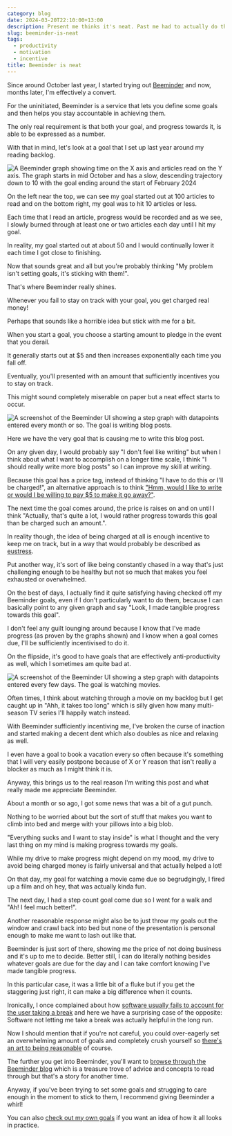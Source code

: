```yaml
---
category: blog
date: 2024-03-20T22:10:00+13:00
description: Present me thinks it's neat. Past me had to actually do the work so it sucks to be them.
slug: beeminder-is-neat
tags:
  - productivity
  - motivation
  - incentive
title: Beeminder is neat
---
```

Since around October last year, I started trying out [Beeminder](https://beeminder.com) and now, months later, I'm effectively a convert.

For the uninitiated, Beeminder is a service that lets you define some goals and then helps you stay accountable in achieving them.

The only real requirement is that both your goal, and progress towards it, is able to be expressed as a number.

With that in mind, let's look at a goal that I set up last year around my reading backlog.

![A Beeminder graph showing time on the X axis and articles read on the Y axis. The graph starts in mid October and has a slow, descending trajectory down to 10 with the goal ending around the start of February 2024](https://www.beeminder.com/utf9k/reader.png)

On the left near the top, we can see my goal started out at 100 articles to read and on the bottom right, my goal was to hit 10 articles or less.

Each time that I read an article, progress would be recorded and as we see, I slowly burned through at least one or two articles each day until I hit my goal.

In reality, my goal started out at about 50 and I would continually lower it each time I got close to finishing.

Now that sounds great and all but you're probably thinking "My problem isn't setting goals, it's sticking with them!".

That's where Beeminder really shines.

Whenever you fail to stay on track with your goal, you get charged real money!

Perhaps that sounds like a horrible idea but stick with me for a bit.

When you start a goal, you choose a starting amount to pledge in the event that you derail.

It generally starts out at $5 and then increases exponentially each time you fall off.

Eventually, you'll presented with an amount that sufficiently incentives you to stay on track.

This might sound completely miserable on paper but a neat effect starts to occur.

![A screenshot of the Beeminder UI showing a step graph with datapoints entered every month or so. The goal is writing blog posts.](https://cdn.utf9k.net/blog/beeminder-is-neat/blog-goal.png)

Here we have the very goal that is causing me to write this blog post.

On any given day, I would probably say "I don't feel like writing" but when I think about what I want to accomplish on a longer time scale, I think "I should really write more blog posts" so I can improve my skill at writing.

Because this goal has a price tag, instead of thinking "I have to do this or I'll be charged!", an alternative approach is to think ["Hmm, would I like to write or would I be willing to pay $5 to make it go away?"](https://blog.beeminder.com/depunish).

The next time the goal comes around, the price is raises on and on until I think "Actually, that's quite a lot, I would rather progress towards this goal than be charged such an amount.".

In reality though, the idea of being charged at all is enough incentive to keep me on track, but in a way that would probably be described as [eustress](https://en.wikipedia.org/wiki/Eustress).

Put another way, it's sort of like being constantly chased in a way that's just challenging enough to be healthy but not so much that makes you feel exhausted or overwhelmed.

On the best of days, I actually find it quite satisfying having checked off my Beeminder goals, even if I don't particularly want to do them, because I can basically point to any given graph and say "Look, I made tangible progress towards this goal".

I don't feel any guilt lounging around because I know that I've made progress (as proven by the graphs shown) and I know when a goal comes due, I'll be sufficiently incentivised to do it.

On the flipside, it's good to have goals that are effectively anti-productivity as well, which I sometimes am quite bad at.

![A screenshot of the Beeminder UI showing a step graph with datapoints entered every few days. The goal is watching movies.](https://cdn.utf9k.net/blog/beeminder-is-neat/movies-goal.png)

Often times, I think about watching through a movie on my backlog but I get caught up in "Ahh, it takes too long" which is silly given how many multi-season TV series I'll happily watch instead.

With Beeminder sufficiently incentiving me, I've broken the curse of inaction and started making a decent dent which also doubles as nice and relaxing as well.

I even have a goal to book a vacation every so often because it's something that I will very easily postpone because of X or Y reason that isn't really a blocker as much as I might think it is.

Anyway, this brings us to the real reason I'm writing this post and what really made me appreciate Beeminder.

About a month or so ago, I got some news that was a bit of a gut punch.

Nothing to be worried about but the sort of stuff that makes you want to climb into bed and merge with your pillows into a big blob.

"Everything sucks and I want to stay inside" is what I thought and the very last thing on my mind is making progress towards my goals.

While my drive to make progress might depend on my mood, my drive to avoid being charged money is fairly universal and that actually helped a lot!

On that day, my goal for watching a movie came due so begrudgingly, I fired up a film and oh hey, that was actually kinda fun.

The next day, I had a step count goal come due so I went for a walk and "Ah! I feel much better!".

Another reasonable response might also be to just throw my goals out the window and crawl back into bed but none of the presentation is personal enough to make me want to lash out like that.

Beeminder is just sort of there, showing me the price of not doing business and it's up to me to decide. Better still, I can do literally nothing besides whatever goals are due for the day and I can take comfort knowing I've made tangible progress.

In this particular case, it was a little bit of a fluke but if you get the staggering just right, it can make a big difference when it counts.

Ironically, I once complained about how [software usually fails to account for the user taking a break](/blog/who-is-software-even-for) and here we have a surprising case of the opposite: Software not letting me take a break was actually helpful in the long run.

Now I should mention that if you're not careful, you could over-eagerly set an overwhelming amount of goals and completely crush yourself so [there's an art to being reasonable](https://blog.beeminder.com/calendial/) of course.

The further you get into Beeminder, you'll want to [browse through the Beeminder blog](https://blog.beeminder.com/) which is a treasure trove of advice and concepts to read through but that's a story for another time.

Anyway, if you've been trying to set some goals and strugging to care enough in the moment to stick to them, I recommend giving Beeminder a whirl!

You can also [check out my own goals](https://www.beeminder.com/utf9k) if you want an idea of how it all looks in practice.